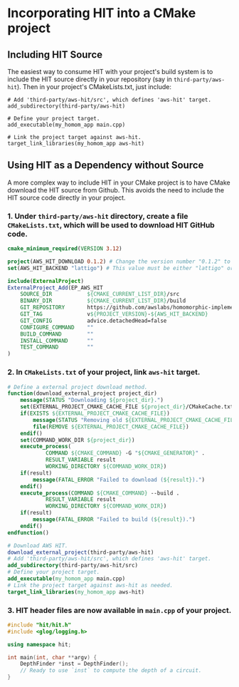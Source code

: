 # Incorporating HIT into a CMake project

## Including HIT Source
The easiest way to consume HIT with your project's build system is to include the HIT source directly in your repository (say in `third-party/aws-hit`). Then in your project's CMakeLists.txt, just include:

```
# Add 'third-party/aws-hit/src', which defines 'aws-hit' target.
add_subdirectory(third-party/aws-hit)

# Define your project target.
add_executable(my_homom_app main.cpp)

# Link the project target against aws-hit.
target_link_libraries(my_homom_app aws-hit)
```

## Using HIT as a Dependency without Source
A more complex way to include HIT in your CMake project is to have CMake download the HIT source from Github. This avoids the need to include the HIT source code directly in your project.

### 1. Under `third-party/aws-hit` directory, create a file `CMakeLists.txt`, which will be used to download HIT GitHub code.
```cmake
cmake_minimum_required(VERSION 3.12)

project(AWS_HIT_DOWNLOAD 0.1.2) # Change the version number "0.1.2" to whichever version you want
set(AWS_HIT_BACKEND "lattigo") # This value must be either "lattigo" or "seal"

include(ExternalProject)
ExternalProject_Add(EP_AWS_HIT
    SOURCE_DIR           ${CMAKE_CURRENT_LIST_DIR}/src
    BINARY_DIR           ${CMAKE_CURRENT_LIST_DIR}/build
    GIT_REPOSITORY       https://github.com/awslabs/homomorphic-implementors-toolkit.git
    GIT_TAG              v${PROJECT_VERSION}-${AWS_HIT_BACKEND}
    GIT_CONFIG           advice.detachedHead=false
    CONFIGURE_COMMAND    ""
    BUILD_COMMAND        ""
    INSTALL_COMMAND      ""
    TEST_COMMAND         ""
)
```

### 2. In `CMakeLists.txt` of your project, link `aws-hit` target.
```cmake
# Define a external project download method.
function(download_external_project project_dir)
    message(STATUS "Downloading ${project_dir}.")
    set(EXTERNAL_PROJECT_CMAKE_CACHE_FILE ${project_dir}/CMakeCache.txt)
    if(EXISTS ${EXTERNAL_PROJECT_CMAKE_CACHE_FILE})
        message(STATUS "Removing old ${EXTERNAL_PROJECT_CMAKE_CACHE_FILE}")
        file(REMOVE ${EXTERNAL_PROJECT_CMAKE_CACHE_FILE})
    endif()
    set(COMMAND_WORK_DIR ${project_dir})
    execute_process(
            COMMAND ${CMAKE_COMMAND} -G "${CMAKE_GENERATOR}" .
            RESULT_VARIABLE result
            WORKING_DIRECTORY ${COMMAND_WORK_DIR})
    if(result)
        message(FATAL_ERROR "Failed to download (${result}).")
    endif()
    execute_process(COMMAND ${CMAKE_COMMAND} --build .
            RESULT_VARIABLE result
            WORKING_DIRECTORY ${COMMAND_WORK_DIR})
    if(result)
        message(FATAL_ERROR "Failed to build (${result}).")
    endif()
endfunction()

# Download AWS HIT.
download_external_project(third-party/aws-hit)
# Add 'third-party/aws-hit/src', which defines 'aws-hit' target.
add_subdirectory(third-party/aws-hit/src)
# Define your project target.
add_executable(my_homom_app main.cpp)
# Link the project target against aws-hit as needed.
target_link_libraries(my_homom_app aws-hit)
```

### 3. HIT header files are now available in `main.cpp` of your project.

```c++
#include "hit/hit.h"
#include <glog/logging.h>

using namespace hit;

int main(int, char **argv) {
    DepthFinder *inst = DepthFinder();
    // Ready to use `inst` to compute the depth of a circuit.
}
```
